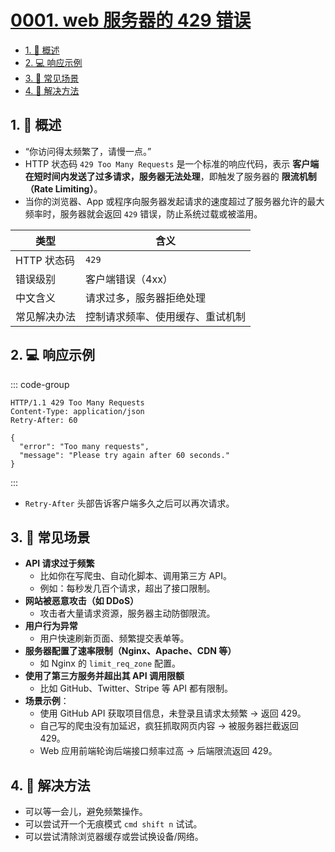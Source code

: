 # [0001. web 服务器的 429 错误](https://github.com/Tdahuyou/TNotes.network/tree/main/notes/0001.%20web%20%E6%9C%8D%E5%8A%A1%E5%99%A8%E7%9A%84%20429%20%E9%94%99%E8%AF%AF)

<!-- region:toc -->

- [1. 📝 概述](#1--概述)
- [2. 💻 响应示例](#2--响应示例)
- [3. 📒 常见场景](#3--常见场景)
- [4. 📒 解决方法](#4--解决方法)

<!-- endregion:toc -->

## 1. 📝 概述

- “你访问得太频繁了，请慢一点。”
- HTTP 状态码 `429 Too Many Requests` 是一个标准的响应代码，表示 **客户端在短时间内发送了过多请求，服务器无法处理**，即触发了服务器的 **限流机制（Rate Limiting）**。
- 当你的浏览器、App 或程序向服务器发起请求的速度超过了服务器允许的最大频率时，服务器就会返回 `429` 错误，防止系统过载或被滥用。

| 类型         | 含义                             |
| ------------ | -------------------------------- |
| HTTP 状态码  | `429`                            |
| 错误级别     | 客户端错误（4xx）                |
| 中文含义     | 请求过多，服务器拒绝处理         |
| 常见解决办法 | 控制请求频率、使用缓存、重试机制 |

## 2. 💻 响应示例

::: code-group

```http [响应示例]
HTTP/1.1 429 Too Many Requests
Content-Type: application/json
Retry-After: 60

{
  "error": "Too many requests",
  "message": "Please try again after 60 seconds."
}
```

:::

- `Retry-After` 头部告诉客户端多久之后可以再次请求。

## 3. 📒 常见场景

- **API 请求过于频繁**
  - 比如你在写爬虫、自动化脚本、调用第三方 API。
  - 例如：每秒发几百个请求，超出了接口限制。
- **网站被恶意攻击（如 DDoS）**
  - 攻击者大量请求资源，服务器主动防御限流。
- **用户行为异常**
  - 用户快速刷新页面、频繁提交表单等。
- **服务器配置了速率限制（Nginx、Apache、CDN 等）**
  - 如 Nginx 的 `limit_req_zone` 配置。
- **使用了第三方服务并超出其 API 调用限额**
  - 比如 GitHub、Twitter、Stripe 等 API 都有限制。
- **场景示例**：
  - 使用 GitHub API 获取项目信息，未登录且请求太频繁 → 返回 429。
  - 自己写的爬虫没有加延迟，疯狂抓取网页内容 → 被服务器拦截返回 429。
  - Web 应用前端轮询后端接口频率过高 → 后端限流返回 429。

## 4. 📒 解决方法

- 可以等一会儿，避免频繁操作。
- 可以尝试开一个无痕模式 `cmd shift n` 试试。
- 可以尝试清除浏览器缓存或尝试换设备/网络。
